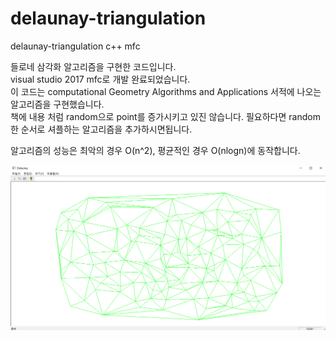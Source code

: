 # delaunay-triangulation
delaunay-triangulation c++ mfc
  
들로네 삼각화 알고리즘을 구현한 코드입니다.  
visual studio 2017 mfc로 개발 완료되었습니다.  
이 코드는 computational Geometry Algorithms and Applications 서적에 나오는 알고리즘을 구현했습니다.  
책에 내용 처럼 random으로 point를 증가시키고 있진 않습니다. 필요하다면 random한 순서로 셔플하는 알고리즘을 추가하시면됩니다.  

알고리즘의 성능은 최악의 경우 O(n^2), 평균적인 경우 O(nlogn)에 동작합니다.  


![delaunay](https://github.com/rlatkddn212/delaunay-triangulation/blob/master/Delaunay.png)

